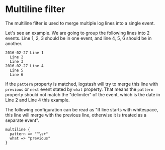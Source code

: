 # Multiline filter

The multiline filter is used to merge multiple log lines into a single event.

Let's see an example. We are going to group the following lines into 2 events. Line 1, 2, 3 should be in one event, and line 4, 5, 6 should be in another.

```
2016-02-27 Line 1
  Line 2
  Line 3
2016-02-27 Line 4
  Line 5
  Line 6  
```

If the `pattern` property is matched, logstash will try to merge this line with `previous` or `next` event stated by `what` property. That means the `pattern` property should not match the "delimiter" of the event, which is the date in Line 2 and Line 4 this example.

The following configuration can be read as "If line starts with whitespace, this line will merge with the previous line, otherwise it is treated as a separate event".

```
multiline {
  pattern => "^\s+"
  what => "previous"
}
```